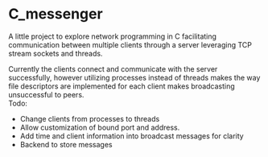 # C_messenger

A little project to explore network programming in C facilitating communication between multiple clients through a server leveraging TCP stream sockets and threads.

Currently the clients connect and communicate with the server successfully, however utilizing processes instead of threads makes the way file descriptors are implemented for each client makes broadcasting unsuccessful to peers.  
Todo:
- Change clients from processes to threads
- Allow customization of bound port and address.
- Add time and client information into broadcast messages for clarity
- Backend to store messages
